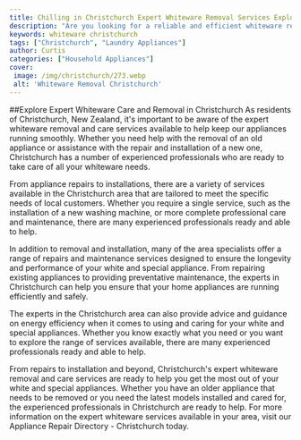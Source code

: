 ```yaml
---
title: Chilling in Christchurch Expert Whiteware Removal Services Explored
description: "Are you looking for a reliable and efficient whiteware removal service in Christchurch In this blog post we explore how you can effortlessly remove whiteware and get your belongings to their new destination"
keywords: whiteware christchurch
tags: ["Christchurch", "Laundry Appliances"]
author: Curtis
categories: ["Household Appliances"]
cover: 
 image: /img/christchurch/273.webp
 alt: 'Whiteware Removal Christchurch'
---
```

##Explore Expert Whiteware Care and Removal in Christchurch
As residents of Christchurch, New Zealand, it's important to be aware of the expert whiteware removal and care services available to help keep our appliances running smoothly. Whether you need help with the removal of an old appliance or assistance with the repair and installation of a new one, Christchurch has a number of experienced professionals who are ready to take care of all your whiteware needs. 

From appliance repairs to installations, there are a variety of services available in the Christchurch area that are tailored to meet the specific needs of local customers. Whether you require a single service, such as the installation of a new washing machine, or more complete professional care and maintenance, there are many experienced professionals ready and able to help. 

In addition to removal and installation, many of the area specialists offer a range of repairs and maintenance services designed to ensure the longevity and performance of your white and special appliance. From repairing existing appliances to providing preventative maintenance, the experts in Christchurch can help you ensure that your home appliances are running efficiently and safely. 

The experts in the Christchurch area can also provide advice and guidance on energy efficiency when it comes to using and caring for your white and special appliances. Whether you know exactly what you need or you want to explore the range of services available, there are many experienced professionals ready and able to help.

From repairs to installation and beyond, Christchurch's expert whiteware removal and care services are ready to help you get the most out of your white and special appliances. Whether you have an older appliance that needs to be removed or you need the latest models installed and cared for, the experienced professionals in Christchurch are ready to help. For more information on the expert whiteware services available in your area, visit our Appliance Repair Directory - Christchurch today.
